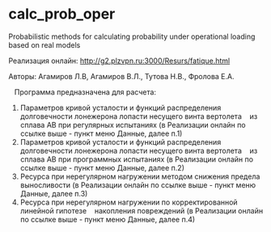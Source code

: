 # calc_prob_oper
Probabilistic methods for calculating probability under operational loading based on real models

Реализация онлайн:
http://g2.plzvpn.ru:3000/Resurs/fatique.html

Авторы: Агамиров Л.В, Агамиров В.Л., Тутова Н.В., Фролова Е.А.

   Программа предназначена для расчета:
1. Параметров кривой усталости и функций распределения долговечности лонежерона лопасти несущего винта вертолета
   из сплава АВ при регулярных испытаниях (в Реализации онлайн по ссылке выше - пункт меню Данные, далее п.1)
2. Параметров кривой усталости и функций распределения долговечности лонежерона лопасти несущего винта вертолета
   из сплава АВ при программных испытаниях (в Реализации онлайн по ссылке выше - пункт меню Данные, далее п.2)
3. Ресурса при нерегулярном нагружении методом снижения предела выносливости (в Реализации онлайн по ссылке выше - пункт меню Данные, далее п.3)
3. Ресурса при нерегулярном нагружении по корректированной линейной гипотезе
   накопления повреждений (в Реализации онлайн по ссылке выше - пункт меню Данные, далее п.4)
